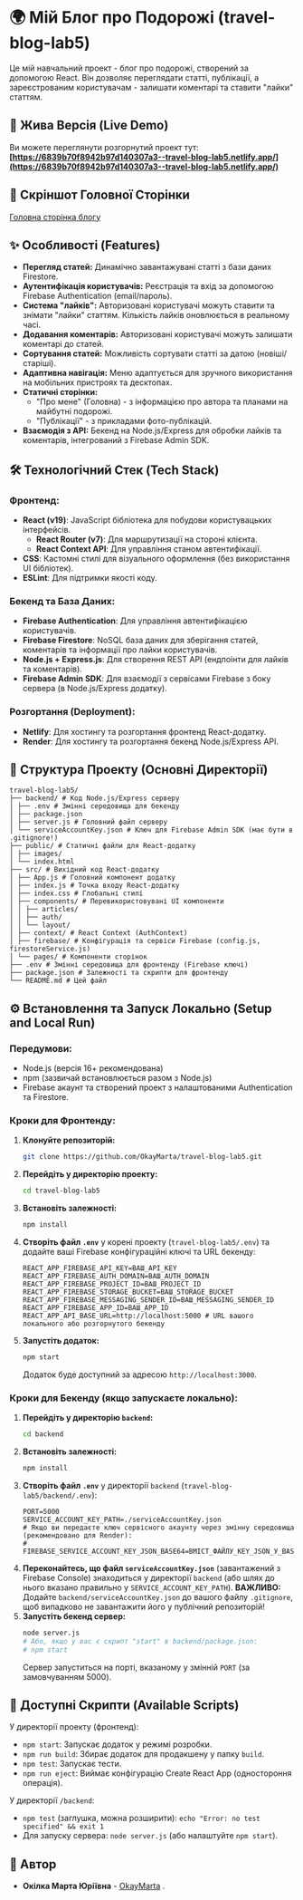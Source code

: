 # 🌍 Мій Блог про Подорожі (travel-blog-lab5)

Це мій навчальний проект - блог про подорожі, створений за допомогою React. Він дозволяє переглядати статті, публікації, а зареєстрованим користувачам - залишати коментарі та ставити "лайки" статтям.

## 🚀 Жива Версія (Live Demo)

Ви можете переглянути розгорнутий проект тут:
**[https://6839b70f8942b97d140307a3--travel-blog-lab5.netlify.app/](https://6839b70f8942b97d140307a3--travel-blog-lab5.netlify.app/)**

## 📸 Скріншот Головної Сторінки
[Головна сторінка блогу](screenshots/screenshot-main.png)

## ✨ Особливості (Features)

*   **Перегляд статей:** Динамічно завантажувані статті з бази даних Firestore.
*   **Аутентифікація користувачів:** Реєстрація та вхід за допомогою Firebase Authentication (email/пароль).
*   **Система "лайків":** Авторизовані користувачі можуть ставити та знімати "лайки" статтям. Кількість лайків оновлюється в реальному часі.
*   **Додавання коментарів:** Авторизовані користувачі можуть залишати коментарі до статей.
*   **Сортування статей:** Можливість сортувати статті за датою (новіші/старіші).
*   **Адаптивна навігація:** Меню адаптується для зручного використання на мобільних пристроях та десктопах.
*   **Статичні сторінки:**
    *   "Про мене" (Головна) - з інформацією про автора та планами на майбутні подорожі.
    *   "Публікації" - з прикладами фото-публікацій.
*   **Взаємодія з API:** Бекенд на Node.js/Express для обробки лайків та коментарів, інтегрований з Firebase Admin SDK.

## 🛠️ Технологічний Стек (Tech Stack)

### Фронтенд:
*   **React (v19)**: JavaScript бібліотека для побудови користувацьких інтерфейсів.
    *   **React Router (v7)**: Для маршрутизації на стороні клієнта.
    *   **React Context API**: Для управління станом автентифікації.
*   **CSS**: Кастомні стилі для візуального оформлення (без використання UI бібліотек).
*   **ESLint**: Для підтримки якості коду.

### Бекенд та База Даних:
*   **Firebase Authentication**: Для управління автентифікацією користувачів.
*   **Firebase Firestore**: NoSQL база даних для зберігання статей, коментарів та інформації про лайки користувачів.
*   **Node.js + Express.js**: Для створення REST API (ендпоінти для лайків та коментарів).
*   **Firebase Admin SDK**: Для взаємодії з сервісами Firebase з боку сервера (в Node.js/Express додатку).

### Розгортання (Deployment):
*   **Netlify**: Для хостингу та розгортання фронтенд React-додатку.
*   **Render**: Для хостингу та розгортання бекенд Node.js/Express API.

## 📁 Структура Проекту (Основні Директорії)

```
travel-blog-lab5/
├── backend/ # Код Node.js/Express серверу
│ ├── .env # Змінні середовища для бекенду
│ ├── package.json
│ ├── server.js # Головний файл серверу
│ └── serviceAccountKey.json # Ключ для Firebase Admin SDK (має бути в .gitignore!)
├── public/ # Статичні файли для React-додатку
│ ├── images/
│ └── index.html
├── src/ # Вихідний код React-додатку
│ ├── App.js # Головний компонент додатку
│ ├── index.js # Точка входу React-додатку
│ ├── index.css # Глобальні стилі
│ ├── components/ # Перевикористовувані UI компоненти
│ │ ├── articles/
│ │ ├── auth/
│ │ └── layout/
│ ├── context/ # React Context (AuthContext)
│ ├── firebase/ # Конфігурація та сервіси Firebase (config.js, firestoreService.js)
│ └── pages/ # Компоненти сторінок
├── .env # Змінні середовища для фронтенду (Firebase ключі)
├── package.json # Залежності та скрипти для фронтенду
└── README.md # Цей файл
```


## ⚙️ Встановлення та Запуск Локально (Setup and Local Run)

### Передумови:
*   Node.js (версія 16+ рекомендована)
*   npm (зазвичай встановлюється разом з Node.js)
*   Firebase акаунт та створений проект з налаштованими Authentication та Firestore.

### Кроки для Фронтенду:
1.  **Клонуйте репозиторій:**
    ```bash
    git clone https://github.com/OkayMarta/travel-blog-lab5.git
    ```
2.  **Перейдіть у директорію проекту:**
    ```bash
    cd travel-blog-lab5
    ```
3.  **Встановіть залежності:**
    ```bash
    npm install
    ```
4.  **Створіть файл `.env`** у корені проекту (`travel-blog-lab5/.env`) та додайте ваші Firebase конфігураційні ключі та URL бекенду:
    ```env
    REACT_APP_FIREBASE_API_KEY=ВАШ_API_KEY
    REACT_APP_FIREBASE_AUTH_DOMAIN=ВАШ_AUTH_DOMAIN
    REACT_APP_FIREBASE_PROJECT_ID=ВАШ_PROJECT_ID
    REACT_APP_FIREBASE_STORAGE_BUCKET=ВАШ_STORAGE_BUCKET
    REACT_APP_FIREBASE_MESSAGING_SENDER_ID=ВАШ_MESSAGING_SENDER_ID
    REACT_APP_FIREBASE_APP_ID=ВАШ_APP_ID
    REACT_APP_API_BASE_URL=http://localhost:5000 # URL вашого локального або розгорнутого бекенду
    ```
5.  **Запустіть додаток:**
    ```bash
    npm start
    ```
    Додаток буде доступний за адресою `http://localhost:3000`.

### Кроки для Бекенду (якщо запускаєте локально):
1.  **Перейдіть у директорію `backend`:**
    ```bash
    cd backend
    ```
2.  **Встановіть залежності:**
    ```bash
    npm install
    ```
3.  **Створіть файл `.env`** у директорії `backend` (`travel-blog-lab5/backend/.env`):
    ```env
    PORT=5000
    SERVICE_ACCOUNT_KEY_PATH=./serviceAccountKey.json
    # Якщо ви передаєте ключ сервісного акаунту через змінну середовища (рекомендовано для Render):
    # FIREBASE_SERVICE_ACCOUNT_KEY_JSON_BASE64=ВМІСТ_ФАЙЛУ_KEY_JSON_У_BASE64
    ```
4.  **Переконайтесь, що файл `serviceAccountKey.json`** (завантажений з Firebase Console) знаходиться у директорії `backend` (або шлях до нього вказано правильно у `SERVICE_ACCOUNT_KEY_PATH`). **ВАЖЛИВО:** Додайте `backend/serviceAccountKey.json` до вашого файлу `.gitignore`, щоб випадково не завантажити його у публічний репозиторій!
5.  **Запустіть бекенд сервер:**
    ```bash
    node server.js
    # Або, якщо у вас є скрипт "start" в backend/package.json:
    # npm start
    ```
    Сервер запуститься на порті, вказаному у змінній `PORT` (за замовчуванням 5000).

## 📜 Доступні Скрипти (Available Scripts)

У директорії проекту (фронтенд):
*   `npm start`: Запускає додаток у режимі розробки.
*   `npm run build`: Збирає додаток для продакшену у папку `build`.
*   `npm test`: Запускає тести.
*   `npm run eject`: Виймає конфігурацію Create React App (одностороння операція).

У директорії `/backend`:
*   `npm test` (заглушка, можна розширити): `echo "Error: no test specified" && exit 1`
*   Для запуску сервера: `node server.js` (або налаштуйте `npm start`).

## 👤 Автор

*   **Окілка Марта Юріївна** - [OkayMarta](https://github.com/OkayMarta) .